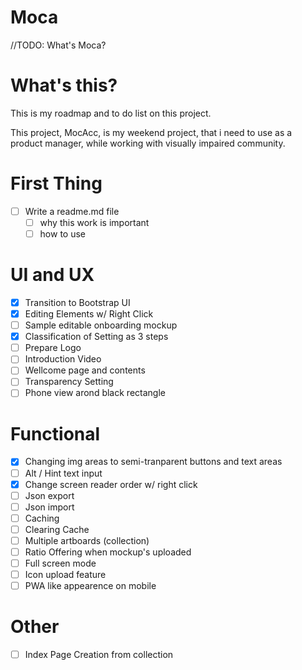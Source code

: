 # Moca

//TODO: What's Moca?

# What's this?

This is my roadmap and to do list on this project.

This project, MocAcc, is my weekend project, that i need to use as a product manager, while working with visually impaired community.

# First Thing
- [ ] Write a readme.md file
    - [ ] why this work is important
    - [ ] how to use

# UI and UX
- [X] Transition to Bootstrap UI
- [X] Editing Elements w/ Right Click
- [ ] Sample editable onboarding mockup
- [X] Classification of Setting as 3 steps
- [ ] Prepare Logo
- [ ] Introduction Video
- [ ] Wellcome page and contents
- [ ] Transparency Setting
- [ ] Phone view arond black rectangle

# Functional
- [X] Changing img areas to semi-tranparent buttons and text areas
- [ ] Alt / Hint text input
- [X] Change screen reader order w/ right click
- [ ] Json export
- [ ] Json import
- [ ] Caching
- [ ] Clearing Cache
- [ ] Multiple artboards (collection)
- [ ] Ratio Offering when mockup's uploaded
- [ ] Full screen mode
- [ ] Icon upload feature
- [ ] PWA like appearence on mobile

# Other
- [ ] Index Page Creation from collection